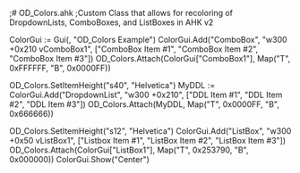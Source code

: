 ;# OD_Colors.ahk
;Custom Class that allows for recoloring of DropdownLists, ComboBoxes, and ListBoxes in AHK v2

ColorGui := Gui(, "OD_Colors Example")
ColorGui.Add("ComboBox", "w300 +0x210 vComboBox1", ["ComboBox Item #1", "ComboBox Item #2", "ComboBox Item #3"])
OD_Colors.Attach(ColorGui["ComboBox1"], Map("T", 0xFFFFFF, "B", 0x0000FF))

OD_Colors.SetItemHeight("s40", "Helvetica")
MyDDL := ColorGui.Add("DropdownList", "w300 +0x210", ["DDL Item #1", "DDL Item #2", "DDL Item #3"])
OD_Colors.Attach(MyDDL, Map("T", 0x0000FF, "B", 0x666666))

OD_Colors.SetItemHeight("s12", "Helvetica")
ColorGui.Add("ListBox", "w300 +0x50 vListBox1", ["Listbox Item #1", "ListBox Item #2", "ListBox Item #3"])
OD_Colors.Attach(ColorGui["ListBox1"], Map("T", 0x253790, "B", 0x000000))
ColorGui.Show("Center")
